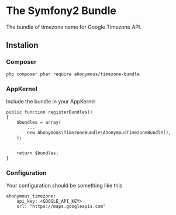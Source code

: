 # The Symfony2 Bundle

The bundle of timezone name for Google Timezone API.

## Instalion

### Composer

    php composer.phar require ahonymous/timezone-bundle

### AppKernel

Include the bundle in your AppKernel

    public function registerBundles()
    {
        $bundles = array(
            ...
            new Ahonymous\TimezoneBundle\AhonymousTimezoneBundle(),
        );
        ...
        
        return $bundles;
    }

### Configuration

Your configuration should be something like this

    ahonymous_timezone:
        api_key: <GOOGLE_API_KEY>
        url: "https://maps.googleapis.com"
